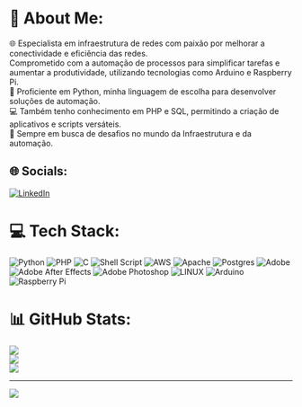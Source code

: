# 💫 About Me:
🌐 Especialista em infraestrutura de redes com paixão por melhorar a conectividade e eficiência das redes.<br> Comprometido com a automação de processos para simplificar tarefas e aumentar a produtividade, utilizando tecnologias como Arduino e Raspberry Pi.<br>🐍 Proficiente em Python, minha linguagem de escolha para desenvolver soluções de automação.<br>💻 Também tenho conhecimento em PHP e SQL, permitindo a criação de aplicativos e scripts versáteis.<br>🚀 Sempre em busca de desafios no mundo da Infraestrutura e da automação.


## 🌐 Socials:
[![LinkedIn](https://img.shields.io/badge/LinkedIn-%230077B5.svg?logo=linkedin&logoColor=white)](https://linkedin.com/in/muriloscheffer) 

# 💻 Tech Stack:
![Python](https://img.shields.io/badge/python-3670A0?style=for-the-badge&logo=python&logoColor=ffdd54) ![PHP](https://img.shields.io/badge/php-%23777BB4.svg?style=for-the-badge&logo=php&logoColor=white) ![C](https://img.shields.io/badge/c-%2300599C.svg?style=for-the-badge&logo=c&logoColor=white) ![Shell Script](https://img.shields.io/badge/shell_script-%23121011.svg?style=for-the-badge&logo=gnu-bash&logoColor=white) ![AWS](https://img.shields.io/badge/AWS-%23FF9900.svg?style=for-the-badge&logo=amazon-aws&logoColor=white) ![Apache](https://img.shields.io/badge/apache-%23D42029.svg?style=for-the-badge&logo=apache&logoColor=white) ![Postgres](https://img.shields.io/badge/postgres-%23316192.svg?style=for-the-badge&logo=postgresql&logoColor=white) ![Adobe](https://img.shields.io/badge/adobe-%23FF0000.svg?style=for-the-badge&logo=adobe&logoColor=white) ![Adobe After Effects](https://img.shields.io/badge/Adobe%20After%20Effects-9999FF.svg?style=for-the-badge&logo=Adobe%20After%20Effects&logoColor=white) ![Adobe Photoshop](https://img.shields.io/badge/adobe%20photoshop-%2331A8FF.svg?style=for-the-badge&logo=adobe%20photoshop&logoColor=white) ![LINUX](https://img.shields.io/badge/Linux-FCC624?style=for-the-badge&logo=linux&logoColor=black) ![Arduino](https://img.shields.io/badge/-Arduino-00979D?style=for-the-badge&logo=Arduino&logoColor=white) ![Raspberry Pi](https://img.shields.io/badge/-RaspberryPi-C51A4A?style=for-the-badge&logo=Raspberry-Pi)
# 📊 GitHub Stats:
![](https://github-readme-stats.vercel.app/api?username=MuriloSche&theme=radical&hide_border=false&include_all_commits=false&count_private=false)<br/>
![](https://github-readme-streak-stats.herokuapp.com/?user=MuriloSche&theme=radical&hide_border=false)<br/>
![](https://github-readme-stats.vercel.app/api/top-langs/?username=MuriloSche&theme=radical&hide_border=false&include_all_commits=false&count_private=false&layout=compact)

---
[![](https://visitcount.itsvg.in/api?id=MuriloSche&icon=0&color=0)](https://visitcount.itsvg.in)

<!-- Proudly created with GPRM ( https://gprm.itsvg.in ) -->
